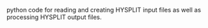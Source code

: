 python code for reading and creating HYSPLIT input files as well as processing HYSPLIT output files.
